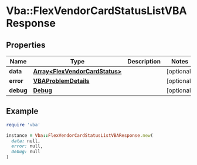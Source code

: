 # Vba::FlexVendorCardStatusListVBAResponse

## Properties

| Name | Type | Description | Notes |
| ---- | ---- | ----------- | ----- |
| **data** | [**Array&lt;FlexVendorCardStatus&gt;**](FlexVendorCardStatus.md) |  | [optional] |
| **error** | [**VBAProblemDetails**](VBAProblemDetails.md) |  | [optional] |
| **debug** | [**Debug**](Debug.md) |  | [optional] |

## Example

```ruby
require 'vba'

instance = Vba::FlexVendorCardStatusListVBAResponse.new(
  data: null,
  error: null,
  debug: null
)
```

